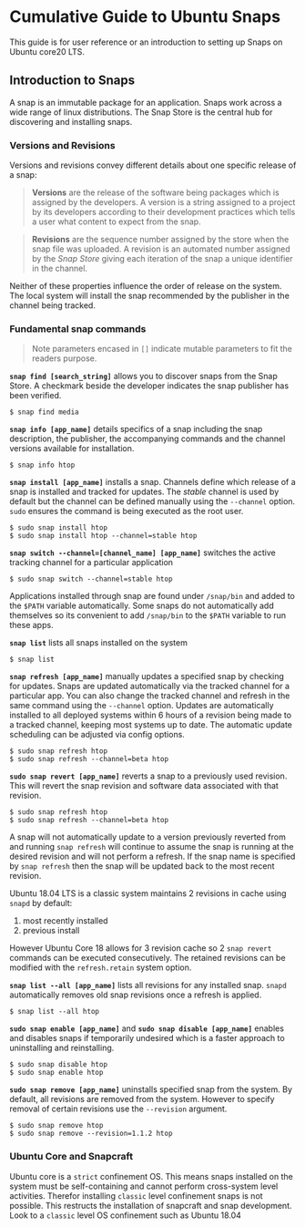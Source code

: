 # Cumulative Guide to Ubuntu Snaps

This guide is for user reference or an introduction to setting up Snaps on Ubuntu core20 LTS.

## Introduction to Snaps

A snap is an immutable package for an application. Snaps work across a wide range of linux distributions. The Snap Store is the central hub for discovering and installing snaps.

### Versions and Revisions
Versions and revisions convey different details about one specific release of a snap:
> **Versions** are the release of the software being packages which is assigned by the developers. A version is a string assigned to a project by its developers according to their development practices which tells a user what content to expect from the snap.

> **Revisions** are the sequence number assigned by the store when the snap file was uploaded. A revision is an automated number assigned by the *Snap Store* giving each iteration of the snap a unique identifier in the channel.

Neither of these properties influence the order of release on the system. The local system will install the snap recommended by the publisher in the channel being tracked.


### Fundamental snap commands

> Note parameters encased in `[]` indicate mutable parameters to fit the readers purpose.

**`snap find [search_string]`** allows you to discover snaps from the Snap Store. A checkmark beside the developer indicates the snap publisher has been verified.
```console
$ snap find media
```

**`snap info [app_name]`** details specifics of a snap including the snap description, the publisher, the accompanying commands and the channel versions available for installation.
```console
$ snap info htop
```

**`snap install [app_name]`** installs a snap. Channels define which release of a snap is installed and tracked for updates. The *stable* channel is used by default but the channel can be defined manually using the `--channel` option. `sudo` ensures the command is being executed as the root user.
```console
$ sudo snap install htop
$ sudo snap install htop --channel=stable htop
```

**`snap switch --channel=[channel_name] [app_name]`** switches the active tracking channel for a particular application
```console
$ sudo snap switch --channel=stable htop
```

Applications installed through snap are found under `/snap/bin` and added to the `$PATH` variable automatically. Some snaps do not automatically add themselves so its convenient to add `/snap/bin` to the `$PATH` variable to run these apps.

**`snap list`** lists all snaps installed on the system
```console
$ snap list
```

**`snap refresh [app_name]`** manually updates a specified snap by checking for updates. Snaps are updated automatically via the tracked channel for a particular app. You can also change the tracked channel and refresh in the same command using the `--channel` option. Updates are automatically installed to all deployed systems within 6 hours of a revision being made to a tracked channel, keeping most systems up to date. The automatic update scheduling can be adjusted via config options.
```console
$ sudo snap refresh htop
$ sudo snap refresh --channel=beta htop
```

**`sudo snap revert [app_name]`** reverts a snap to a previously used revision. This will revert the snap revision and software data associated with that revision. 
```console
$ sudo snap refresh htop
$ sudo snap refresh --channel=beta htop
```
A snap will not automatically update to a version previously reverted from and running `snap refresh` will continue to assume the snap is running at the desired revision and will not perform a refresh. If the snap name is specified by `snap refresh` then the snap will be updated back to the most recent revision.

Ubuntu 18.04 LTS is a classic system maintains 2 revisions in cache using `snapd` by default:
1. most recently installed
2. previous install

However Ubuntu Core 18 allows for 3 revision cache so 2 `snap revert` commands can be executed consecutively. The retained revisions can be modified with the `refresh.retain` system option.

**`snap list --all [app_name]`** lists all revisions for any installed snap. `snapd` automatically removes old snap revisions once a refresh is applied.
```console
$ snap list --all htop
```

**`sudo snap enable [app_name]`** and **`sudo snap disable [app_name]`** enables and disables snaps if temporarily undesired which is a faster approach to uninstalling and reinstalling.
```console
$ sudo snap disable htop
$ sudo snap enable htop
```

**`sudo snap remove [app_name]`** uninstalls specified snap from the system. By default, all revisions are removed from the system. However to specify removal of certain revisions use the `--revision` argument.
```console
$ sudo snap remove htop
$ sudo snap remove --revision=1.1.2 htop
```

### Ubuntu Core and Snapcraft
Ubuntu core is a `strict` confinement OS. This means snaps installed on the system must be self-containing and cannot perform cross-system level activities. Therefor installing `classic` level confinement snaps is not possible. This restructs the installation of snapcraft and snap development. Look to a `classic` level OS confinement such as Ubuntu 18.04
